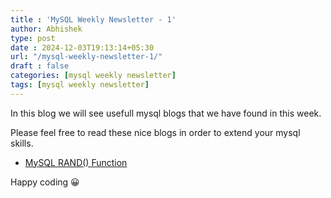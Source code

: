 ```yaml
---
title : 'MySQL Weekly Newsletter - 1'
author: Abhishek
type: post
date : 2024-12-03T19:13:14+05:30
url: "/mysql-weekly-newsletter-1/"
draft : false
categories: [mysql weekly newsletter]
tags: [mysql weekly newsletter]
---
```


In this blog we will see usefull mysql blogs that we have found in this week.

Please feel free to read these nice blogs in order to extend your mysql skills.

* [MySQL RAND() Function](https://www.mysqltutorial.org/mysql-math-functions/mysql-rand/)

Happy coding :grinning:
